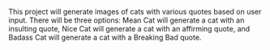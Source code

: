 This project will generate images of cats with various quotes based on user input. There will be three options: Mean Cat will generate a cat with an insulting quote, Nice Cat will generate a cat with an affirming quote, and Badass Cat will generate a cat with a Breaking Bad quote.
